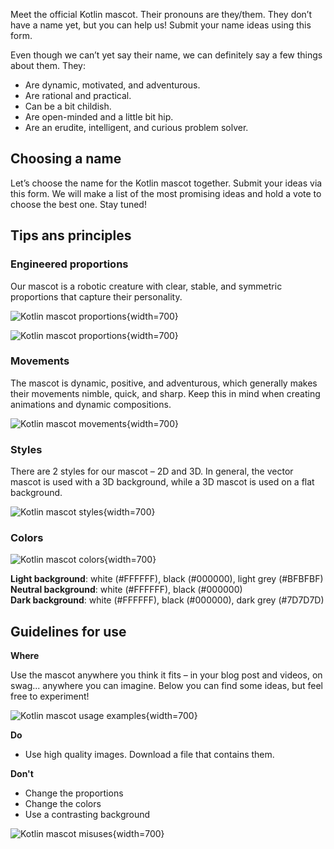 [//]: # (title: Kotlin mascot)

Meet the official Kotlin mascot. Their pronouns are they/them. They don’t have a name yet, but you can help us! Submit your name ideas using this form.

<!-- add link to the form -->

Even though we can’t yet say their name, we can definitely say a few things about them. They:
* Are dynamic, motivated, and adventurous.
* Are rational and practical.
* Can be a bit childish.
* Are open-minded and a little bit hip.
* Are an erudite, intelligent, and curious problem solver.

## Choosing a name

Let’s choose the name for the Kotlin mascot together. Submit your ideas via this form. We will make a list of the most promising ideas and hold a vote to choose the best one. Stay tuned!

<!-- add link to the form -->

## Tips ans principles

### Engineered proportions

Our mascot is a robotic creature with clear, stable, and symmetric proportions that capture their personality.

![Kotlin mascot proportions](mascot-proportions-main.png){width=700}

![Kotlin mascot proportions](mascot-proportions.png){width=700}

### Movements

The mascot is dynamic, positive, and adventurous, which generally makes their movements nimble, quick, and sharp. Keep this in mind when creating animations and dynamic compositions.

![Kotlin mascot movements](mascot-movements.png){width=700}

### Styles

There are 2 styles for our mascot – 2D and 3D. In general, the vector mascot is used with a 3D background, while a 3D mascot is used on a flat background.

![Kotlin mascot styles](mascot-styles.png){width=700}

### Colors

![Kotlin mascot colors](mascot-colors.png){width=700}

**Light background**: white (#FFFFFF), black (#000000), light grey (#BFBFBF)  
**Neutral background**: white (#FFFFFF), black (#000000)  
**Dark background**: white (#FFFFFF), black (#000000), dark grey (#7D7D7D)

## Guidelines for use

**Where**

Use the mascot anywhere you think it fits – in your blog post and videos, on swag... anywhere you can imagine. Below you can find some ideas, but feel free to experiment!

![Kotlin mascot usage examples](mascot-usage.png){width=700}

**Do**
* Use high quality images. Download a file that contains them.

<!-- add a link to a file -->

**Don't**
* Change the proportions
* Change the colors
* Use a contrasting background

![Kotlin mascot misuses](mascot-misuse.png){width=700}